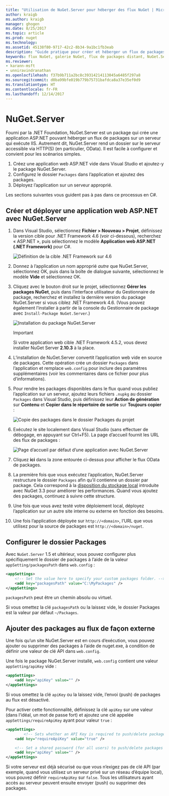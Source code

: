```yaml
---
title: "Utilisation de NuGet.Server pour héberger des flux NuGet | Microsoft Docs"
author: kraigb
ms.author: kraigb
manager: ghogen
ms.date: 8/25/2017
ms.topic: article
ms.prod: nuget
ms.technology: 
ms.assetid: 45138f80-9717-42c2-8b34-9a1bc1fb3eab
description: "Guide pratique pour créer et héberger un flux de packages NuGet sur un serveur exécutant IIS à l’aide de NuGet.Server de manière à rendre les packages accessibles via HTTP et OData."
keywords: flux NuGet, galerie NuGet, flux de packages distant, NuGet.Server
ms.reviewer:
- karann-msft
- unniravindranathan
ms.openlocfilehash: f37b9b711a2bc8c39314214113045a6485f297a8
ms.sourcegitcommit: d0ba99bfe019b779b75731bafdca8a37e35ef0d9
ms.translationtype: HT
ms.contentlocale: fr-FR
ms.lasthandoff: 12/14/2017
---
```

# <a name="nugetserver"></a>NuGet.Server

Fourni par la .NET Foundation, NuGet.Server est un package qui crée une application ASP.NET pouvant héberger un flux de packages sur un serveur qui exécute IIS. Autrement dit, NuGet.Server rend un dossier sur le serveur accessible via HTTP(S) (en particulier, OData). Il est facile à configurer et convient pour les scénarios simples.

1. Créez une application web ASP.NET vide dans Visual Studio et ajoutez-y le package NuGet.Server.
1. Configurez le dossier `Packages` dans l’application et ajoutez des packages.
1. Déployez l’application sur un serveur approprié.

Les sections suivantes vous guident pas à pas dans ce processus en C#.

## <a name="create-and-deploy-an-aspnet-web-application-with-nugetserver"></a>Créer et déployer une application web ASP.NET avec NuGet.Server

1. Dans Visual Studio, sélectionnez **Fichier > Nouveau > Projet**, définissez la version cible pour .NET Framework 4.6 (voir ci-dessous), recherchez « ASP.NET », puis sélectionnez le modèle **Application web ASP.NET (.NET Framework)** pour C#.

    ![Définition de la cible .NET Framework sur 4.6](media/Hosting_01-NuGet.Server-Set4.6.png)

1. Donnez à l’application un nom approprié *autre* que NuGet.Server, sélectionnez OK, puis dans la boîte de dialogue suivante, sélectionnez le modèle **Vide** et sélectionnez OK.

1. Cliquez avec le bouton droit sur le projet, sélectionnez **Gérer les packages NuGet**, puis dans l’interface utilisateur du Gestionnaire de package, recherchez et installez la dernière version du package NuGet.Server si vous ciblez .NET Framework 4.6. (Vous pouvez également l’installer à partir de la console du Gestionnaire de package avec `Install-Package NuGet.Server`.)

    ![Installation du package NuGet.Server](media/Hosting_02-NuGet.Server-Package.png)

    > [!Important]
    > Si votre application web cible .NET Framework 4.5.2, vous devez installer NuGet Server **2.10.3** à la place.

1. L’installation de NuGet.Server convertit l’application web vide en source de packages. Cette opération crée un dossier `Packages` dans l’application et remplace `web.config` pour inclure des paramètres supplémentaires (voir les commentaires dans ce fichier pour plus d’informations).

1. Pour rendre les packages disponibles dans le flux quand vous publiez l’application sur un serveur, ajoutez leurs fichiers `.nupkg` au dossier `Packages` dans Visual Studio, puis définissez leur **Action de génération** sur **Contenu** et **Copier dans le répertoire de sortie** sur **Toujours copier** :

    ![Copie des packages dans le dossier Packages du projet](media/Hosting_03-NuGet.Server-Package-Folder.png)

1. Exécutez le site localement dans Visual Studio (sans effectuer de débogage, en appuyant sur Ctrl+F5). La page d’accueil fournit les URL des flux de packages :

    ![Page d’accueil par défaut d’une application avec NuGet.Server](media/Hosting_04-NuGet.Server-FeedHomePage.png)

1. Cliquez **ici** dans la zone entourée ci-dessus pour afficher le flux OData de packages.

1. La première fois que vous exécutez l’application, NuGet.Server restructure le dossier `Packages` afin qu’il contienne un dossier par package. Cela correspond à la [disposition du stockage local](http://blog.nuget.org/20151118/nuget-3.3.html#folder-based-repository-commands) introduite avec NuGet 3.3 pour améliorer les performances. Quand vous ajoutez des packages, continuez à suivre cette structure.

1. Une fois que vous avez testé votre déploiement local, déployez l’application sur un autre site interne ou externe en fonction des besoins.
1. Une fois l’application déployée sur `http://<domain>`, l’URL que vous utilisez pour la source de packages est `http://<domain>/nuget`.

## <a name="configuring-the-packages-folder"></a>Configurer le dossier Packages

Avec `NuGet.Server` 1.5 et ultérieur, vous pouvez configurer plus spécifiquement le dossier de packages à l’aide de la valeur `appSetting/packagesPath` dans `web.config` :

```xml
<appSettings>
    <!-- Set the value here to specify your custom packages folder. -->
    <add key="packagesPath" value="C:\MyPackages" />
</appSettings>
```

`packagesPath` peut être un chemin absolu ou virtuel.

Si vous omettez la clé `packagesPath` ou la laissez vide, le dossier Packages est la valeur par défaut `~/Packages`.

## <a name="adding-packages-to-the-feed-externally"></a>Ajouter des packages au flux de façon externe

Une fois qu’un site NuGet.Server est en cours d’exécution, vous pouvez ajouter ou supprimer des packages à l’aide de nuget.exe, à condition de définir une valeur de clé API dans `web.config`.

Une fois le package NuGet.Server installé, `web.config` contient une valeur `appSetting/apiKey` vide :

```xml
<appSettings>
    <add key="apiKey" value="" />
</appSettings>
```

Si vous omettez la clé `apiKey` ou la laissez vide, l’envoi (push) de packages au flux est désactivé.

Pour activer cette fonctionnalité, définissez la clé `apiKey` sur une valeur (dans l’idéal, un mot de passe fort) et ajoutez une clé appelée `appSettings/requireApiKey` ayant pour valeur `true` :

```xml
<appSettings>
        <!-- Sets whether an API Key is required to push/delete packages -->
    <add key="requireApiKey" value="true" />

    <!-- Set a shared password (for all users) to push/delete packages -->
    <add key="apiKey" value="" />
</appSettings>
```

Si votre serveur est déjà sécurisé ou que vous n’exigez pas de clé API (par exemple, quand vous utilisez un serveur privé sur un réseau d’équipe local), vous pouvez définir `requireApiKey` sur `false`. Tous les utilisateurs ayant accès au serveur peuvent ensuite envoyer (push) ou supprimer des packages.